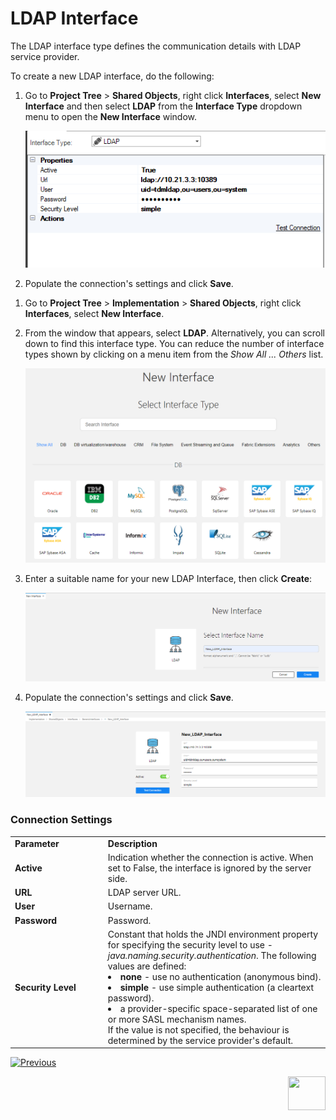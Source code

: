 # LDAP Interface

The LDAP interface type defines the communication details with LDAP service provider.

To create a new LDAP interface, do the following:

<studio>

1. Go to **Project Tree** > **Shared Objects**, right click **Interfaces**, select **New Interface** and then select **LDAP** from the **Interface Type** dropdown menu to open the **New Interface** window.

   ![image](images/11_ldap_1.PNG)

2. Populate the connection's settings and click **Save**.

</studio> 


<web>

1. Go to **Project Tree** > **Implementation** > **Shared Objects**, right click **Interfaces**, select **New Interface**.
   
2. From the window that appears, select **LDAP**. Alternatively, you can scroll down to find this interface type. You can reduce the number of interface types shown by clicking on a menu item from the *Show All ... Others* list. 
   
   ![image](images/local_3WEB.png)

3. Enter a suitable name for your new LDAP Interface, then click **Create**:   
   
   ![image](images/11_ldap_1WEB.PNG)

4. Populate the connection's settings and click **Save**.
   
   ![image](images/11_ldap_2WEB.PNG)

</web>

### Connection Settings

<table>
<tbody>
<tr>
<td width="300pxl"><strong>Parameter</strong></td>
<td width="600pxl"><strong>Description</strong></td>
</tr>
<tr>
<td><strong>Active</strong></td>
<td>Indication whether the connection is active. When set to False, the interface is ignored by the server side.</td>
</tr>
<tr>
<td><strong>URL</strong></td>
<td>LDAP server URL.</td>
</tr>
<tr>
<td><strong>User</strong>&nbsp;</td>
<td>Username.</td>
</tr>
<tr>
<td><strong>Password</strong></td>
<td>Password.</td>
</tr>
</tr>
<tr>
<td><strong>Security Level</strong></td>
<td>Constant that holds the JNDI environment property for specifying the security level to use - <i>java.naming.security.authentication</i>. The following values are defined: 
    <li><strong>none</strong> - use no authentication (anonymous bind).</li> 
    <li><strong>simple</strong> - use simple authentication (a cleartext password). </li>
    <li>a provider-specific space-separated list of one or more SASL mechanism names.</li>         
    If the value is not specified, the behaviour is determined by the service provider's default.
</td>
</tr>
</tbody>
</table>








[![Previous](/articles/images/Previous.png)](10_SSH_interface.md)

[<img align="right" width="60" height="54" src="/articles/images/Next.png">](12_s3_interface.md)
